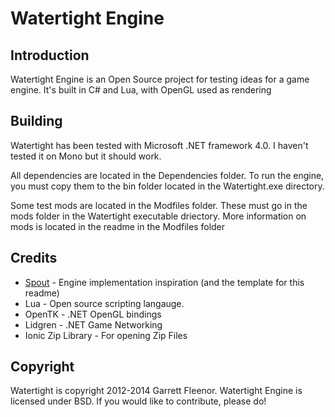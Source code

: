 Watertight Engine
==========
Introduction
------------
Watertight Engine is an Open Source project for testing ideas for a game engine.  It's built in 
C# and Lua, with OpenGL used as rendering

Building
--------
Watertight has been tested with Microsoft .NET framework 4.0.  I haven't tested it on Mono
but it should work.

All dependencies are located in the Dependencies folder.  To run the engine, you must copy them
to the bin folder located in the Watertight.exe directory.  

Some test mods are located in the Modfiles folder.  These must go in the mods folder in the Watertight 
executable driectory.  More information on mods is located in the readme in the Modfiles folder




Credits
-------
 * [Spout](http://www.spout.org) - Engine implementation inspiration (and the template for this readme)
 * Lua - Open source scripting langauge.  
 * OpenTK - .NET OpenGL bindings
 * Lidgren - .NET Game Networking
 * Ionic Zip Library - For opening Zip Files
 
Copyright
---------
Watertight is copyright 2012-2014 Garrett Fleenor.
Watertight Engine is licensed under BSD.  If you would like to contribute, please do!